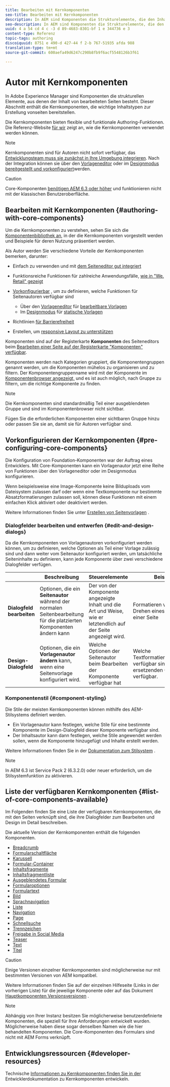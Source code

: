 ```yaml
---
title: Bearbeiten mit Kernkomponenten
seo-title: Bearbeiten mit Kernkomponenten
description: In AEM sind Komponenten die Strukturelemente, die den Inhalt der erstellten Seiten darstellen. Kernkomponenten bieten flexible und funktionsreiche Authoring-Funktionen.
seo-description: In AEM sind Komponenten die Strukturelemente, die den Inhalt der erstellten Seiten darstellen. Kernkomponenten bieten flexible und funktionsreiche Authoring-Funktionen.
uuid: 4 a 54 cd 4 c -3 d 89-4683-8301-bf 1 e 344736 e 3
content-type: Referenz
topic-tags: authoring
discoiquuid: 8751 e 490-d 427-44 f 2-b 767-51935 afda 988
translation-type: tm+mt
source-git-commit: 600aefa49d6247c290b8fb9f6acf5548126b3f61

---
```



# Autor mit Kernkomponenten

In Adobe Experience Manager sind Komponenten die strukturellen Elemente, aus denen der Inhalt von bearbeiteten Seiten besteht. Dieser Abschnitt enthält die Kernkomponenten, die wichtige Inhaltstypen zur Erstellung vonseiten bereitstellen.

Die Kernkomponenten bieten flexible und funktionale Authoring-Funktionen. Die Referenz-Website [für wir](https://helpx.adobe.com/experience-manager/6-5/sites/developing/using/we-retail.html) zeigt an, wie die Kernkomponenten verwendet werden können.

>[!NOTE]
>
>Kernkomponenten sind für Autoren nicht sofort verfügbar, das [Entwicklungsteam muss sie zunächst in Ihre Umgebung integrieren](using.md). Nach der Integration können sie über den [Vorlageneditor](https://helpx.adobe.com/experience-manager/6-5/sites/authoring/using/templates.html) oder im [Designmodus bereitgestellt und vorkonfiguriert](https://helpx.adobe.com/experience-manager/6-5/sites/authoring/using/default-components-designmode.html)werden.

>[!CAUTION]
>
>Core-Komponenten [benötigen AEM 6.3 oder höher](versions.md) und funktionieren nicht mit der klassischen Benutzeroberfläche.

## Bearbeiten mit Kernkomponenten {#authoring-with-core-components}

Um die Kernkomponenten zu verstehen, sehen Sie sich die [Komponentenbibliothek an](http://opensource.adobe.com/aem-core-wcm-components/library.html), in der die Kernkomponenten vorgestellt werden und Beispiele für deren Nutzung präsentiert werden.

Als Autor werden Sie verschiedene Vorteile der Kernkomponenten bemerken, darunter:

* Einfach zu verwenden und mit [dem Seiteneditor gut integriert](https://helpx.adobe.com/experience-manager/6-5/sites/authoring/using/editing-content.html)
* Funktionsreiche Funktionen für zahlreiche Anwendungsfälle, [wie in &quot;We. Retail&quot; gezeigt](https://helpx.adobe.com/experience-manager/6-5/sites/developing/using/we-retail.html)
* [Vorkonfigurierbar](#pre-configuring-core-components) , um zu definieren, welche Funktionen für Seitenautoren verfügbar sind
   * Über den [Vorlageneditor](https://helpx.adobe.com/experience-manager/6-5/sites/authoring/using/templates.html) für [bearbeitbare Vorlagen](https://helpx.adobe.com/experience-manager/6-5/sites/developing/using/page-templates-editable.html)
   * Im [Designmodus](https://helpx.adobe.com/experience-manager/6-5/sites/authoring/using/default-components-designmode.html) für [statische Vorlagen](https://helpx.adobe.com/experience-manager/6-5/sites/developing/using/page-templates-static.html)

* Richtlinien [für Barrierefreiheit](https://helpx.adobe.com/experience-manager/6-5/managing/using/web-accessibility.html)

* Erstellen, um [responsive Layout zu unterstützen](https://helpx.adobe.com/experience-manager/6-5/sites/authoring/using/responsive-layout.html)

Komponenten sind auf der Registerkarte **Komponenten** des Seiteneditors beim [Bearbeiten einer Seite auf der Registerkarte &quot;Komponenten&quot; verfügbar](https://helpx.adobe.com/experience-manager/6-5/sites/authoring/using/editing-content.html).

Komponenten werden nach Kategorien gruppiert, die Komponentengruppen genannt werden, um die Komponenten mühelos zu organisieren und zu filtern. Der Komponentengruppenname wird mit der Komponente im [Komponentenbrowser angezeigt,](https://helpx.adobe.com/experience-manager/6-5/sites/authoring/using/editing-content.html) und es ist auch möglich, nach Gruppe zu filtern, um die richtige Komponente zu finden.

>[!NOTE]
>
>Die Kernkomponenten sind standardmäßig Teil einer ausgeblendeten Gruppe und sind im Komponentenbrowser nicht sichtbar.
>
>Fügen Sie die erforderlichen Komponenten einer sichtbaren Gruppe hinzu oder passen Sie sie an, damit sie für Autoren verfügbar sind.

## Vorkonfigurieren der Kernkomponenten {#pre-configuring-core-components}

Die Konfiguration von Foundation-Komponenten war der Auftrag eines Entwicklers. Mit Core-Komponenten kann ein Vorlagenautor jetzt eine Reihe von Funktionen über den Vorlageneditor oder im Designmodus konfigurieren.

Wenn beispielsweise eine Image-Komponente keine Bilduploads vom Dateisystem zulassen darf oder wenn eine Textkomponente nur bestimmte Absatzformatierungen zulassen soll, können diese Funktionen mit einem einfachen Klick aktiviert oder deaktiviert werden.

Weitere Informationen finden Sie unter [Erstellen von Seitenvorlagen](https://helpx.adobe.com/experience-manager/6-5/sites/authoring/using/templates.html) .

### Dialogfelder bearbeiten und entwerfen {#edit-and-design-dialogs}

Da die Kernkomponenten von Vorlagenautoren vorkonfiguriert werden können, um zu definieren, welche Optionen als Teil einer Vorlage zulässig sind und dann weiter vom Seitenautor konfiguriert werden, um tatsächliche Seiteninhalte zu definieren, kann jede Komponente über zwei verschiedene Dialogfelder verfügen.

|  | Beschreibung | Steuerelemente | Beispiele |
|--- |--- |--- |--- |
| **Dialogfeld bearbeiten** | Optionen, die ein **Seitenautor** während der normalen Seitenbearbeitung für die platzierten Komponenten ändern kann | Der von der Komponente angezeigte Inhalt und die Art und Weise, wie er letztendlich auf der Seite angezeigt wird. | Formatieren von Inhalten, Drehen eines Bildes auf einer Seite |
| **Design-Dialogfeld** | Optionen, die ein **Vorlagenautor ändern** kann, wenn eine Seitenvorlage konfiguriert wird. | Welche Optionen der Seitenautor beim Bearbeiten der Komponente verfügbar hat | Welche Textformatierungsoptionen verfügbar sind, sind die ersetzenden Optionen verfügbar. |

### Komponentenstil {#component-styling}

Die Stile der meisten Kernkomponenten können mithilfe des AEM-Stilsystems definiert werden.

* Ein Vorlagenautor kann festlegen, welche Stile für eine bestimmte Komponente im Design-Dialogfeld dieser Komponente verfügbar sind.
* Der Inhaltsautor kann dann festlegen, welche Stile angewendet werden sollen, wenn die Komponente hinzugefügt und Inhalte erstellt werden.

Weitere Informationen finden Sie in der [Dokumentation zum Stilsystem](https://helpx.adobe.com/experience-manager/6-5/sites/authoring/using/style-system.html) .

>[!NOTE]
>
>In AEM 6.3 ist Service Pack 2 (6.3.2.0) oder neuer erforderlich, um die Stilsystemfunktion zu aktivieren.

## Liste der verfügbaren Kernkomponenten {#list-of-core-components-available}

Im Folgenden finden Sie eine Liste der verfügbaren Kernkomponenten, die mit den Seiten verknüpft sind, die ihre Dialogfelder zum Bearbeiten und Design im Detail beschreiben.

Die aktuelle Version der Kernkomponenten enthält die folgenden Komponenten.

* [Breadcrumb](breadcrumb.md)
* [Formularschaltfläche](form-button.md)
* [Karussell](carousel.md)
* [Formular-Container](form-container.md)
* [Inhaltsfragmente](content-fragment-component.md)
* [Inhaltsfragmentliste](content-fragment-list.md)
* [Ausgeblendetes Formular](form-hidden.md)
* [Formularoptionen](form-options.md)
* [Formulartext](form-text.md)
* [Bild](image.md)
* [Sprachnavigation](language-navigation.md)
* [Liste](list.md)
* [Navigation](navigation.md)
* [Page](page.md)
* [Schnellsuche](quick-search.md)
* [Trennzeichen](separator.md)
* [Freigabe in Social Media](sharing.md)
* [Teaser](teaser.md)
* [Text](text.md)
* [Titel](title.md)

>[!CAUTION]
>
>Einige Versionen einzelner Kernkomponenten sind möglicherweise nur mit bestimmten Versionen von AEM kompatibel.
>
>Weitere Informationen finden Sie auf der einzelnen Hilfeseite (Links in der vorherigen Liste) für die jeweilige Komponente oder auf das Dokument [Hauptkomponenten Versionsversionen](versions.md) .

>[!NOTE]
>
>Abhängig von Ihrer Instanz besitzen Sie möglicherweise benutzerdefinierte Komponenten, die speziell für Ihre Anforderungen entwickelt wurden. Möglicherweise haben diese sogar denselben Namen wie die hier behandelten Komponenten.
>Die Core-Komponenten des Formulars sind nicht mit AEM Forms verknüpft.

## Entwicklungsressourcen {#developer-resources}

Technische [Informationen zu Kernkomponenten finden Sie in der](developing.md) Entwicklerdokumentation zu Kernkomponenten entwickeln.
